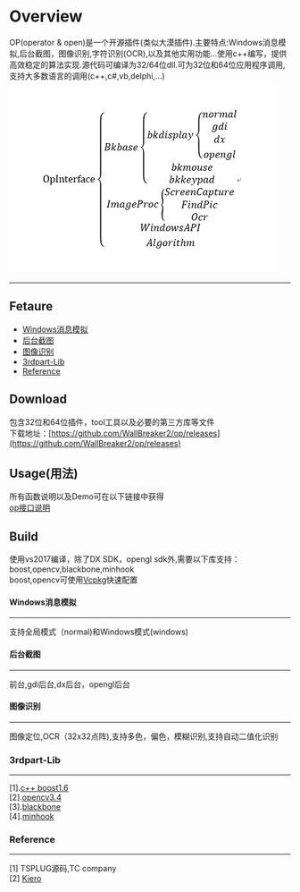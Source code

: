 Overview
===========
OP(operator & open)是一个开源插件(类似大漠插件).主要特点:Windows消息模拟,后台截图，图像识别,字符识别(OCR),以及其他实用功能...使用c++编写，提供高效稳定的算法实现.源代码可编译为32/64位dll.可为32位和64位应用程序调用,支持大多数语言的调用(c++,c#,vb,delphi,...)  
![struct](doc/struct.png "")
***
## Fetaure
* [Windows消息模拟](#Windows消息模拟)
* [后台截图](#后台截图)
* [图像识别](#图像识别)
* [3rdpart-Lib](#3rdpart-Lib)
* [Reference](#Reference)

## Download
包含32位和64位插件，tool工具以及必要的第三方库等文件  
下载地址：[https://github.com/WallBreaker2/op/releases](https://github.com/WallBreaker2/op/releases)

## Usage(用法)  
所有函数说明以及Demo可在以下链接中获得  
[op接口说明](https://github.com/WallBreaker2/op/blob/master/doc)  

## Build  
使用vs2017编译，除了DX SDK，opengl sdk外,需要以下库支持：boost,opencv,blackbone,minhook  
boost,opencv可使用[Vcpkg](https://github.com/Microsoft/vcpkg.git)快速配置


#### Windows消息模拟
---
支持全局模式（normal)和Windows模式(windows)

#### 后台截图
---
前台,gdi后台,dx后台，opengl后台
#### 图像识别
---
图像定位,OCR（32x32点阵),支持多色，偏色，模糊识别,支持自动二值化识别

### 3rdpart-Lib  
---
[1].[c++ boost1.6](https://www.boost.org/)  
[2].[opencv3.4](https://opencv.org/)  
[3].[blackbone](https://github.com/DarthTon/Blackbone.git)  
[4].[minhook](https://github.com/TsudaKageyu/minhook.git)  

### Reference
---
[1] TSPLUG源码,TC company  
[2] [Kiero](https://github.com/Rebzzel/kiero.git)  

